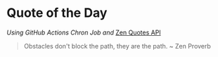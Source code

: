 # Quote of the Day 
*Using GitHub Actions Chron Job and* [Zen Quotes API]( https://zenquotes.io/ )
> Obstacles don't block the path, they are the path. ~ Zen Proverb
